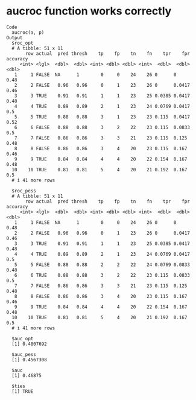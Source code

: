 # aucroc function works correctly

    Code
      aucroc(a, p)
    Output
      $roc_opt
      # A tibble: 51 x 11
           row actual  pred thresh    tp    fp    tn    fn    tpr    fpr accuracy
         <int> <lgl>  <dbl>  <dbl> <int> <dbl> <dbl> <int>  <dbl>  <dbl>    <dbl>
       1     1 FALSE  NA      1        0     0    24    26 0      0          0.48
       2     2 FALSE   0.96   0.96     0     1    23    26 0      0.0417     0.46
       3     3 TRUE    0.91   0.91     1     1    23    25 0.0385 0.0417     0.48
       4     4 TRUE    0.89   0.89     2     1    23    24 0.0769 0.0417     0.5 
       5     5 TRUE    0.88   0.88     3     1    23    23 0.115  0.0417     0.52
       6     6 FALSE   0.88   0.88     3     2    22    23 0.115  0.0833     0.5 
       7     7 FALSE   0.86   0.86     3     3    21    23 0.115  0.125      0.48
       8     8 FALSE   0.86   0.86     3     4    20    23 0.115  0.167      0.46
       9     9 TRUE    0.84   0.84     4     4    20    22 0.154  0.167      0.48
      10    10 TRUE    0.81   0.81     5     4    20    21 0.192  0.167      0.5 
      # i 41 more rows
      
      $roc_pess
      # A tibble: 51 x 11
           row actual  pred thresh    tp    fp    tn    fn    tpr    fpr accuracy
         <int> <lgl>  <dbl>  <dbl> <int> <dbl> <dbl> <int>  <dbl>  <dbl>    <dbl>
       1     1 FALSE  NA      1        0     0    24    26 0      0          0.48
       2     2 FALSE   0.96   0.96     0     1    23    26 0      0.0417     0.46
       3     3 TRUE    0.91   0.91     1     1    23    25 0.0385 0.0417     0.48
       4     4 TRUE    0.89   0.89     2     1    23    24 0.0769 0.0417     0.5 
       5     5 FALSE   0.88   0.88     2     2    22    24 0.0769 0.0833     0.48
       6     6 TRUE    0.88   0.88     3     2    22    23 0.115  0.0833     0.5 
       7     7 FALSE   0.86   0.86     3     3    21    23 0.115  0.125      0.48
       8     8 FALSE   0.86   0.86     3     4    20    23 0.115  0.167      0.46
       9     9 TRUE    0.84   0.84     4     4    20    22 0.154  0.167      0.48
      10    10 TRUE    0.81   0.81     5     4    20    21 0.192  0.167      0.5 
      # i 41 more rows
      
      $auc_opt
      [1] 0.4807692
      
      $auc_pess
      [1] 0.4567308
      
      $auc
      [1] 0.46875
      
      $ties
      [1] TRUE
      

